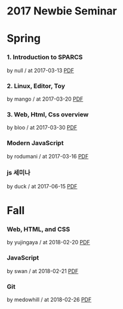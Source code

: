 # 2017 Newbie Seminar

# Spring

### 1. Introduction to SPARCS

by null / at 2017-03-13
[PDF](https://s3.ap-northeast-2.amazonaws.com/sparcs.home/seminars/null-20170327-0.pdf)

### 2. Linux, Editor, Toy

by mango / at 2017-03-20
[PDF](https://s3.ap-northeast-2.amazonaws.com/sparcs.home/seminars/mango-20170618-0.pdf)

### 3. Web, Html, Css overview

by bloo / at 2017-03-30
[PDF](https://s3.ap-northeast-2.amazonaws.com/sparcs.home/seminars/bloo-20170330-0.pdf)

### Modern JavaScript

by rodumani / at 2017-03-16
[PDF](https://s3.ap-northeast-2.amazonaws.com/sparcs.home/seminars/rodumani-20170316-0.pdf)

### js 세미나

by duck / at 2017-06-15
[PDF](https://s3.ap-northeast-2.amazonaws.com/sparcs.home/seminars/duck-20170615-0.pptx)

# Fall

### Web, HTML, and CSS

by yujingaya / at 2018-02-20
[PDF](https://s3.ap-northeast-2.amazonaws.com/sparcs.home/seminars/yujingaya_1519108563741.pdf)

### JavaScript

by swan / at 2018-02-21
[PDF](https://s3.ap-northeast-2.amazonaws.com/sparcs.home/seminars/swan_1519215604273.pdf)

### Git

by medowhill / at 2018-02-26
[PDF](https://s3.ap-northeast-2.amazonaws.com/sparcs.home/seminars/medowhill_1519623721589.pdf)
